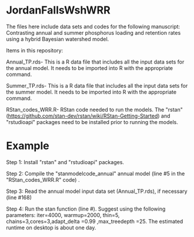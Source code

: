 # JordanFallsWshWRR
The files here include data sets and codes for the following manuscript: Contrasting annual and summer phosphorus loading and retention rates using a hybrid Bayesian watershed model.

Items in this repository:

Annual_TP.rds- This is a R data file that includes all the input data sets for the annual model. It needs to be imported into R with the appropriate command.

Summer_TP.rds- This is a R data file that includes all the input data sets for the summer model. It needs to be imported into R with the appropriate command.

RStan_codes_WRR.R- RStan code needed to run the models. The "rstan" (https://github.com/stan-dev/rstan/wiki/RStan-Getting-Started) and "rstudioapi" packages need to be installed prior to running the models. 
# Example
Step 1: Install "rstan" and "rstudioapi" packages. 

Step 2: Compile the "stanmodelcode_annual" annual model (line #5 in the "RStan_codes_WRR.R" code) .

Step 3: Read the annual model input data set (Annual_TP.rds), if necessary (line #168)

Step 4: Run the stan function (line #). Suggest using the following parameters: iter=4000, warmup=2000, thin=5, chains=3,cores=3,adapt_delta =0.99 ,max_treedepth =25. The estimated runtime on desktop is about one day.

